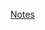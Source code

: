 [Notes](https://wiki.dendron.so/notes/401c5889-20ae-4b3a-8468-269def4b4865/#analyze-notes-using-elasticsearch)
